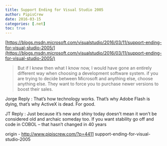 ```yaml
---
title: Support Ending for Visual Studio 2005
author: PipisCrew
date: 2016-03-15
categories: [.net]
toc: true
---
```


[https://blogs.msdn.microsoft.com/visualstudio/2016/03/11/support-ending-for-visual-studio-2005/](https://blogs.msdn.microsoft.com/visualstudio/2016/03/11/support-ending-for-visual-studio-2005/)

> But if I knew then what I know now, I would have gone an entirely different way when choosing a development software system. if you are trying to decide between Microsoft and anything else, choose anything else. They want to force you to purchase newer versions to boost their sales.

Jorge Reply :
That’s how technology works. That’s why Adobe Flash is dying, that’s why ActiveX is dead. For good.

JT Reply :
Just because it’s new and shiny today doesn’t mean it won’t be considered old and archaic someday too. If you want stability go off and code in COBOL – that hasn’t changed in 40 years

origin - http://www.pipiscrew.com/?p=4411 support-ending-for-visual-studio-2005